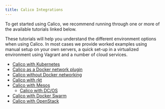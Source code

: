 ```yaml
---
title: Calico Integrations
---
```


To get started using Calico, we recommend running through one or more of the
available tutorials linked below.

These tutorials will help you understand the different environment options when
using Calico.  In most cases we provide worked examples using manual setup on
your own servers, a quick set-up in a virtualized environment using Vagrant and
a number of cloud services.

- [Calico with Kubernetes](kubernetes/calico-kubernetes-overview)
- [Calico as a Docker network plugin](calico-with-docker/docker-network-plugin/CalicoAsPlugin)
- [Calico without Docker networking](calico-with-docker/without-docker-networking/CalicoWithoutDockerNetworking)
- [Calico with rkt](rkt/calico-rkt)
- [Calico with Mesos](mesos/)
  - [Calico with DC/OS](mesos/DCOS)
- [Calico with Docker Swarm](calico-with-docker/docker-network-plugin/CalicoSwarm)
- [Calico with OpenStack](openstack/openstack)

